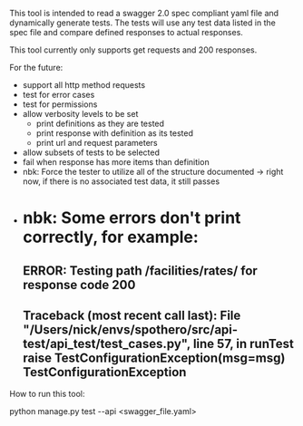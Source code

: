 This tool is intended to read a swagger 2.0 spec compliant yaml file and dynamically generate tests.
The tests will use any test data listed in the spec file and compare defined responses to actual responses.


This tool currently only supports get requests and 200 responses.


For the future:
- support all http method requests
- test for error cases
- test for permissions
- allow verbosity levels to be set
  - print definitions as they are tested
  - print response with definition as its tested
  - print url and request parameters
- allow subsets of tests to be selected
- fail when response has more items than definition
- nbk: Force the tester to utilize all of the structure documented -> right now, if there is no associated test data, it still passes
- nbk: Some errors don't print correctly, for example: 
    ======================================================================
    ERROR: Testing path /facilities/rates/ for response code 200
    ----------------------------------------------------------------------
    Traceback (most recent call last):
      File "/Users/nick/envs/spothero/src/api-test/api_test/test_cases.py", line 57, in runTest
        raise TestConfigurationException(msg=msg)
    TestConfigurationException
    ----------------------------------------------------------------------




How to run this tool:

python manage.py test --api <swagger_file.yaml>
